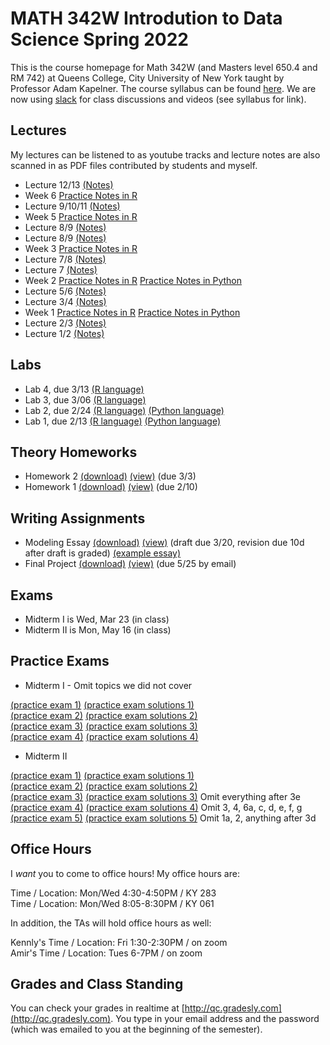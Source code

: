# MATH 342W Introdution to Data Science Spring 2022

This is the course homepage for Math 342W (and Masters level 650.4 and RM 742) at Queens College, City University of New York taught by Professor Adam Kapelner. The course syllabus can be found [here](https://github.com/kapelner/QC_Math_342W_Spring_2022/blob/master/syllabus/syllabus.pdf). We are now using [slack](https://slack.com/) for class discussions and videos (see syllabus for link).

## Lectures

My lectures can be listened to as youtube tracks and lecture notes are also scanned in as PDF files contributed by students and myself.

<!--
* Lecture 25 video from last year's meeting on slack
  - [Practice Notes](https://github.com/kapelner/QC_Math_342W_Spring_2022/blob/master/practice_lectures/lec25.Rmd)
  - Theory Notes [(Prof)](https://github.com/kapelner/QC_Math_342W_Spring_2022/blob/master/lectures/lec25kap.pdf)
* Lecture 24 video from last year's meeting on slack
  - [Practice Notes](https://github.com/kapelner/QC_Math_342W_Spring_2022/blob/master/practice_lectures/lec24.Rmd)
  - Theory Notes [(Prof)](https://github.com/kapelner/QC_Math_342W_Spring_2022/blob/master/lectures/lec24kap.pdf)
* Lecture 23 video from last year's meeting on slack
  - [Practice Notes](https://github.com/kapelner/QC_Math_342W_Spring_2022/blob/master/practice_lectures/lec23.Rmd)
  - Theory Notes [(Prof)](https://github.com/kapelner/QC_Math_342W_Spring_2022/blob/master/lectures/lec23kap.pdf)
* Lecture 22 video from last year's meeting on slack
  - [Practice Notes](https://github.com/kapelner/QC_Math_342W_Spring_2022/blob/master/practice_lectures/lec22.Rmd)
  - Theory Notes [(Prof)](https://github.com/kapelner/QC_Math_342W_Spring_2022/blob/master/lectures/lec22kap.pdf)
* Lecture 21 video from last year's meeting on slack
  - [Practice Notes](https://github.com/kapelner/QC_Math_342W_Spring_2022/blob/master/practice_lectures/lec21.Rmd)
  - Theory Notes [(Prof)](https://github.com/kapelner/QC_Math_342W_Spring_2022/blob/master/lectures/lec21kap.pdf)
* Lecture 20 video from last year's meeting on slack
  - [Practice Notes](https://github.com/kapelner/QC_Math_342W_Spring_2022/blob/master/practice_lectures/lec20.Rmd)
  - Theory Notes [(Prof)](https://github.com/kapelner/QC_Math_342W_Spring_2022/blob/master/lectures/lec20kap.pdf)
* Lecture 19 video from last year's meeting on slack
  - [Practice Notes](https://github.com/kapelner/QC_Math_342W_Spring_2022/blob/master/practice_lectures/lec19.Rmd)
  - Theory Notes [(Prof)](https://github.com/kapelner/QC_Math_342W_Spring_2022/blob/master/lectures/lec19kap.pdf) [(Kennly Weerasinghe)](https://github.com/wskennly/QC_Math_342W_Spring_2022/blob/master/lectures/lec19weerasinghe.pdf)
* Lecture 18 video from last year's meeting on slack
  - [Practice Notes](https://github.com/kapelner/QC_Math_342W_Spring_2022/blob/master/practice_lectures/lec18.Rmd)
* Lecture 17 video from last year's meeting on slack
  - [Practice Notes](https://github.com/kapelner/QC_Math_342W_Spring_2022/blob/master/practice_lectures/lec17.Rmd)
  - Theory Notes [(Prof)](https://github.com/kapelner/QC_Math_342W_Spring_2022/blob/master/lectures/lec17kap.pdf) [(Kennly Weerasinghe)](https://github.com/wskennly/QC_Math_342W_Spring_2022/blob/master/lectures/lec17weerasinghe.pdf)
* Lecture 16 video from last year's meeting on slack
  - [Practice Notes](https://github.com/kapelner/QC_Math_342W_Spring_2022/blob/master/practice_lectures/lec16.Rmd)
  - Theory Notes [(Prof)](https://github.com/kapelner/QC_Math_342W_Spring_2022/blob/master/lectures/lec16kap.pdf) [(Kennly Weerasinghe)](https://github.com/wskennly/QC_Math_342W_Spring_2022/blob/master/lectures/lec16weerasinghe.pdf)
* Review 1 video from last year's meeting on slack [(Prof)](https://github.com/kapelner/QC_Math_342W_Spring_2022/blob/master/lectures/review1.pdf)
* Lecture 15 video from last year's meeting on slack
  - [Practice Notes](https://github.com/kapelner/QC_Math_342W_Spring_2022/blob/master/practice_lectures/lec15.Rmd)
* Lecture 14 video from last year's meeting on slack
  - [Practice Notes](https://github.com/kapelner/QC_Math_342W_Spring_2022/blob/master/practice_lectures/lec14.Rmd)
  - Theory Notes [(Prof)](https://github.com/kapelner/QC_Math_342W_Spring_2022/blob/master/lectures/lec14kap.pdf) [(Enoch Kim)](https://github.com/derpnoch/QC_Math_342W_Spring_2022/blob/master/lectures/lec14kim.pdf) [(Kennly Weerasinghe)](https://github.com/wskennly/QC_Math_342W_Spring_2022/blob/master/lectures/lec14weerasinghe.pdf) [(Brendan Gubbins)](https://github.com/brendangubbins/QC_Math_342W_Spring_2022/blob/master/lectures/lec14gubbins.pdf)
* Lecture 13 video from last year's meeting on slack
  - [Practice Notes](https://github.com/kapelner/QC_Math_342W_Spring_2022/blob/master/practice_lectures/lec13.Rmd)
  - Theory Notes [(Prof)](https://github.com/kapelner/QC_Math_342W_Spring_2022/blob/master/lectures/lec13kap.pdf) [(Enoch Kim)](https://github.com/derpnoch/QC_Math_342W_Spring_2022/blob/master/lectures/lec13kim.pdf) [(Brendan Gubbins)](https://github.com/brendangubbins/QC_Math_342W_Spring_2022/blob/master/lectures/lec13gubbins.pdf) [(Kennly Weerasinghe)](https://github.com/wskennly/QC_Math_342W_Spring_2022/blob/master/lectures/lec13weerasinghe.pdf)
* Lecture 12 video from last year's meeting on slack
  - [Practice Notes](https://github.com/kapelner/QC_Math_342W_Spring_2022/blob/master/practice_lectures/lec12.Rmd)
  - Theory Notes [(Prof)](https://github.com/kapelner/QC_Math_342W_Spring_2022/blob/master/lectures/lec12kap.pdf) [(Enoch Kim)](https://github.com/derpnoch/QC_Math_342W_Spring_2022/blob/master/lectures/lec12kim.pdf) [(Brendan Gubbins)](https://github.com/brendangubbins/QC_Math_342W_Spring_2022/blob/master/lectures/lec12gubbins.pdf)
* Lecture 11 video from last year's meeting on slack
  - [Practice Notes](https://github.com/kapelner/QC_Math_342W_Spring_2022/blob/master/practice_lectures/lec11.Rmd)
  - Theory Notes [(Prof)](https://github.com/kapelner/QC_Math_342W_Spring_2022/blob/master/lectures/lec11kap.pdf) [(Enoch Kim)](https://github.com/derpnoch/QC_Math_342W_Spring_2022/blob/master/lectures/lec11kim.pdf) [(Brendan Gubbins)](https://github.com/brendangubbins/QC_Math_342W_Spring_2022/blob/master/lectures/lec11gubbins.pdf) [(Alexis Montes)](https://github.com/AlexNYC25/QC_Math_342W_Spring_2022/blob/master/lectures/lec11montes.pdf)
* Lecture 10 video from last year's meeting on slack
  - [Practice Notes](https://github.com/kapelner/QC_Math_342W_Spring_2022/blob/master/practice_lectures/lec10.Rmd)
  - Theory Notes [(Prof)](https://github.com/kapelner/QC_Math_342W_Spring_2022/blob/master/lectures/lec10kap.pdf) [(Enoch Kim)](https://github.com/derpnoch/QC_Math_342W_Spring_2022/blob/master/lectures/lec10kim.pdf) [(Kennly Weerasinghe)](https://github.com/wskennly/QC_Math_342W_Spring_2022/blob/master/lectures/lec10weerasinghe.pdf) [(Brendan Gubbins)](https://github.com/brendangubbins/QC_Math_342W_Spring_2022/blob/master/lectures/lec10gubbins.pdf) [(Alexis Montes)](https://github.com/AlexNYC25/QC_Math_342W_Spring_2022/blob/master/lectures/lec10montes.pdf)
* Lecture 9 video from last year's meeting on slack
  - [Practice Notes](https://github.com/kapelner/QC_Math_342W_Spring_2022/blob/master/practice_lectures/lec09.Rmd) 
  - Theory Notes [(Prof)](https://github.com/kapelner/QC_Math_342W_Spring_2022/blob/master/lectures/lec09kap.pdf) [(Brendan Gubbins)](https://github.com/brendangubbins/QC_Math_342W_Spring_2022/blob/master/lectures/lec09gubbins.pdf) [(Enoch Kim)](https://github.com/derpnoch/QC_Math_342W_Spring_2022/blob/master/lectures/lec09kim.pdf) [(Kennly Weerasinghe)](https://github.com/wskennly/QC_Math_342W_Spring_2022/blob/master/lectures/lec09weerasinghe.pdf)
* Lecture 8 video from last year's meeting on slack
  - [Practice Notes](https://github.com/kapelner/QC_Math_342W_Spring_2022/blob/master/practice_lectures/lec08.Rmd) 
  - Theory Notes [(Prof)](https://github.com/kapelner/QC_Math_342W_Spring_2022/blob/master/lectures/lec08kap.pdf) [(Enoch Kim)](https://github.com/derpnoch/QC_Math_342W_Spring_2022/blob/master/lectures/lec08kim.pdf) [(Brendan Gubbins)](https://github.com/brendangubbins/QC_Math_342W_Spring_2022/blob/master/lectures/lec08gubbins.pdf) [(Kennly Weerasinghe)](https://github.com/wskennly/QC_Math_342W_Spring_2022/blob/master/lectures/lec08weerasinghe.pdf)
* Lecture 7 video from last year's meeting on slack
  - [Practice Notes](https://github.com/kapelner/QC_Math_342W_Spring_2022/blob/master/practice_lectures/lec07.Rmd) 
  - Theory Notes [(Prof)](https://github.com/kapelner/QC_Math_342W_Spring_2022/blob/master/lectures/lec07kap.pdf) [(Brendan Gubbins)](https://github.com/brendangubbins/QC_Math_342W_Spring_2022/blob/master/lectures/lec07gubbins.pdf) [(Enoch Kim)](https://github.com/derpnoch/QC_Math_342W_Spring_2022/blob/master/lectures/lec07kim.pdf) [(Alexis Montes)](https://github.com/AlexNYC25/QC_Math_342W_Spring_2022/blob/master/lectures/lec07montes.pdf) [(Kennly Weerasinghe)](https://github.com/wskennly/QC_Math_342W_Spring_2022/blob/master/lectures/lec07weerasinghe.pdf)
* Lecture 6 video from last year's meeting on slack
  - [Practice Notes](https://github.com/kapelner/QC_Math_342W_Spring_2022/blob/master/practice_lectures/lec06.Rmd) 
  - Theory Notes [(Prof)](https://github.com/kapelner/QC_Math_342W_Spring_2022/blob/master/lectures/lec06kap.pdf) [(Enoch Kim)](https://github.com/derpnoch/QC_Math_342W_Spring_2022/blob/master/lectures/lec06kim.pdf) [(Brendan Gubbins)](https://github.com/brendangubbins/QC_Math_342W_Spring_2022/blob/master/lectures/lec06gubbins.pdf) [(Kennly Weerasinghe)](https://github.com/wskennly/QC_Math_342W_Spring_2022/blob/master/lectures/lec06weerasinghe.pdf) [(Alexis Montes)](https://github.com/AlexNYC25/QC_Math_342W_Spring_2022/blob/master/lectures/lec06montes.pdf)
* Lecture 5 video from last year's meeting on slack
  - [Practice Notes](https://github.com/kapelner/QC_Math_342W_Spring_2022/blob/master/practice_lectures/lec05.Rmd)
  - Theory Notes [(Prof)](https://github.com/kapelner/QC_Math_342W_Spring_2022/blob/master/lectures/lec05kap.pdf) [(Enoch Kim)](https://github.com/derpnoch/QC_Math_342W_Spring_2022/blob/master/lectures/lec05kim.pdf) [(Brendan Gubbins)](https://github.com/brendangubbins/QC_Math_342W_Spring_2022/blob/master/lectures/lec05gubbins.pdf) [(Alexis Montes)](https://github.com/AlexNYC25/QC_Math_342W_Spring_2022/blob/master/lectures/lec05montes.pdf) [(Kennly Weerasinghe)](https://github.com/wskennly/QC_Math_342W_Spring_2022/blob/master/lectures/lec05weerasinghe.pdf)
* Lecture 4 video from last year's meeting on slack
  - [Practice Notes](https://github.com/kapelner/QC_Math_342W_Spring_2022/blob/master/practice_lectures/lec04.Rmd)
  - Theory Notes [(Prof)](https://github.com/kapelner/QC_Math_342W_Spring_2022/blob/master/lectures/lec04kap.pdf) [(Hanlin Wang)](https://github.com/Hanlin-Wang/QC_Math_342W_Spring_2022/blob/master/lectures/lec04wang.pdf) [(Enoch Kim)](https://github.com/derpnoch/QC_Math_342W_Spring_2022/blob/master/lectures/lec04kim.pdf) [(Brendan Gubbins)](https://github.com/brendangubbins/QC_Math_342W_Spring_2022/blob/master/lectures/lec04gubbins.pdf) [(Alexis Montes)](https://github.com/AlexNYC25/QC_Math_342W_Spring_2022/blob/master/lectures/lec04montes.pdf)
* Lecture 3 video from last year's meeting on slack
  - [Practice Notes](https://github.com/kapelner/QC_Math_342W_Spring_2022/blob/master/practice_lectures/lec03.Rmd)
* Lecture 2 video from last year's meeting on slack
  - Theory Notes [(Prof)](https://github.com/kapelner/QC_Math_342W_Spring_2022/blob/master/lectures/lec02kap.pdf) [(Elizabeth McHugh)](https://github.com/ejmchugh/QC_Math_342W_Spring_2022/blob/master/lectures/lec02mchugh.pdf) [(Brendan Gubbins)](https://github.com/brendangubbins/QC_Math_342W_Spring_2022/blob/master/lectures/lec02gubbins.pdf) [(Hanlin Wang)](https://github.com/Hanlin-Wang/QC_Math_342W_Spring_2022/blob/master/lectures/lec02wang.pdf) [(Alexis Montes)](https://github.com/AlexNYC25/QC_Math_342W_Spring_2022/blob/master/lectures/lec02montes.pdf) [(Enoch Kim)](https://github.com/derpnoch/QC_Math_342W_Spring_2022/blob/master/lectures/lec02kim.pdf)-->

* Lecture 12/13 [(Notes)](https://github.com/kapelner/QC_Math_342W_Spring_2021/blob/master/lectures/lec11kap.pdf)
* Week 6 [Practice Notes in R](https://github.com/kapelner/QC_Math_342W_Spring_2022/blob/master/practice_lectures/week06.Rmd) 
* Lecture 9/10/11 [(Notes)](https://github.com/kapelner/QC_Math_342W_Spring_2021/blob/master/lectures/lec10kap.pdf)
* Week 5 [Practice Notes in R](https://github.com/kapelner/QC_Math_342W_Spring_2022/blob/master/practice_lectures/week05.Rmd) 
* Lecture 8/9 [(Notes)](https://github.com/kapelner/QC_Math_342W_Spring_2021/blob/master/lectures/lec09kap.pdf)
* Lecture 8/9 [(Notes)](https://github.com/kapelner/QC_Math_342W_Spring_2021/blob/master/lectures/lec08kap.pdf)
* Week 3 [Practice Notes in R](https://github.com/kapelner/QC_Math_342W_Spring_2022/blob/master/practice_lectures/week03.Rmd) 
* Lecture 7/8 [(Notes)](https://github.com/kapelner/QC_Math_342W_Spring_2021/blob/master/lectures/lec07kap.pdf)
* Lecture 7 [(Notes)](https://github.com/kapelner/QC_Math_342W_Spring_2021/blob/master/lectures/lec06kap.pdf)
* Week 2 [Practice Notes in R](https://github.com/kapelner/QC_Math_342W_Spring_2022/blob/master/practice_lectures/week02.Rmd) [Practice Notes in Python](https://github.com/sfnxboy/342-2022-Python-Practice-lectures/blob/main/Practice%20Notes/4%20-%20Python%20Practice%20Lecture%204%20MATH%20342W%20Queens%20College%20-%20More%20Data%20Structures%2C%20Pandas%20and%20Functions.ipynb)
* Lecture 5/6 [(Notes)](https://github.com/kapelner/QC_Math_342W_Spring_2021/blob/master/lectures/lec05kap.pdf)
* Lecture 3/4 [(Notes)](https://github.com/kapelner/QC_Math_342W_Spring_2021/blob/master/lectures/lec04kap.pdf)
* Week 1 [Practice Notes in R](https://github.com/kapelner/QC_Math_342W_Spring_2022/blob/master/practice_lectures/week01.Rmd) [Practice Notes in Python](https://github.com/sfnxboy/342-2022-Python-Practice-lectures/blob/main/Practice%20Notes/3%20-%20Python%20Practice%20Lecture%203%20MATH%20342W%20Queens%20College%20-%20The%20Basics.ipynb)
* Lecture 2/3 [(Notes)](https://github.com/kapelner/QC_Math_342W_Spring_2021/blob/master/lectures/lec02kap.pdf)
* Lecture 1/2 [(Notes)](https://github.com/kapelner/QC_Math_342W_Spring_2021/blob/master/lectures/lec01kap.pdf)


## Labs

<!--
* [(Lab 10, *not* due)](https://github.com/kapelner/QC_Math_342W_Spring_2022/blob/master/labs/lab10.Rmd)
* [(Lab 9, due 5/10)](https://github.com/kapelner/QC_Math_342W_Spring_2022/blob/master/labs/lab09.Rmd)
* [(Lab 8, due 4/29)](https://github.com/kapelner/QC_Math_342W_Spring_2022/blob/master/labs/lab08.Rmd)
* [(Lab 7, due 4/22)](https://github.com/kapelner/QC_Math_342W_Spring_2022/blob/master/labs/lab07.Rmd)
* [(Lab 6, due 4/15)](https://github.com/kapelner/QC_Math_342W_Spring_2022/blob/master/labs/lab06.Rmd)
* [(Midterm I Review Lab, *not* due)](https://github.com/kapelner/QC_Math_342W_Spring_2022/blob/master/labs/midterm1review.Rmd)
* [(Lab 5, due 3/18)](https://github.com/kapelner/QC_Math_342W_Spring_2022/blob/master/labs/lab05.Rmd)-->
* Lab 4, due 3/13 [(R language)](https://github.com/kapelner/QC_Math_342W_Spring_2022/blob/master/labs/lab04.Rmd)
* Lab 3, due 3/06 [(R language)](https://github.com/kapelner/QC_Math_342W_Spring_2022/blob/master/labs/lab03.Rmd)
* Lab 2, due 2/24 [(R language)](https://github.com/kapelner/QC_Math_342W_Spring_2022/blob/master/labs/lab02.Rmd) [(Python language)](https://github.com/sfnxboy/342-2022-Python-Practice-lectures/blob/main/Labs/Lab%202%20-%20Python%20Lab.ipynb)
* Lab 1, due 2/13 [(R language)](https://github.com/kapelner/QC_Math_342W_Spring_2022/blob/master/labs/lab01.Rmd) [(Python language)](https://github.com/sfnxboy/342-2022-Python-Practice-lectures/blob/main/Labs/Lab%201%20-%20Python%20Lab.ipynb)

## Theory Homeworks

<!--
* Homework 5 [(download)](https://github.com/kapelner/QC_Math_342W_Spring_2022/blob/master/homeworks/hw05/hw05t.pdf?raw=true) [(view)](https://github.com/kapelner/QC_Math_342W_Spring_2022/blob/master/homeworks/hw05/hw05t.pdf) (*not* due)
* Homework 4 [(download)](https://github.com/kapelner/QC_Math_342W_Spring_2022/blob/master/homeworks/hw04/hw04t.pdf?raw=true) [(view)](https://github.com/kapelner/QC_Math_342W_Spring_2022/blob/master/homeworks/hw04/hw04t.pdf) (*not* due)
* Homework 3 [(download)](https://github.com/kapelner/QC_Math_342W_Spring_2022/blob/master/homeworks/hw03/hw03t.pdf?raw=true) [(view)](https://github.com/kapelner/QC_Math_342W_Spring_2022/blob/master/homeworks/hw03/hw03t.pdf) (due 4/7)-->
* Homework 2 [(download)](https://github.com/kapelner/QC_Math_342W_Spring_2022/blob/master/homeworks/hw02/hw02t.pdf?raw=true) [(view)](https://github.com/kapelner/QC_Math_342W_Spring_2022/blob/master/homeworks/hw02/hw02t.pdf) (due 3/3)
* Homework 1 [(download)](https://github.com/kapelner/QC_Math_342W_Spring_2022/blob/master/homeworks/hw01/hw01t.pdf?raw=true) [(view)](https://github.com/kapelner/QC_Math_342W_Spring_2022/blob/master/homeworks/hw01/hw01t.pdf) (due 2/10)

## Writing Assignments

* Modeling Essay [(download)](https://github.com/kapelner/QC_Math_342W_Spring_2022/blob/master/writing_assignments/modeling_essay_revised.pdf?raw=true) [(view)](https://github.com/kapelner/QC_Math_342W_Spring_2022/blob/master/writing_assignments/modeling_essay_revised.pdf) (draft due 3/20, revision due 10d after draft is graded) [(example essay)](https://github.com/kapelner/QC_Math_342W_Spring_2022/blob/master/writing_assignments/modeling_essay_example.pdf)
* Final Project [(download)](https://github.com/kapelner/QC_Math_342W_Spring_2022/blob/master/writing_assignments/final_project.pdf?raw=true) [(view)](https://github.com/kapelner/QC_Math_342W_Spring_2022/blob/master/writing_assignments/final_project.pdf) (due 5/25 by email)

## Exams

* Midterm I is Wed, Mar 23 (in class) 
* Midterm II is Mon, May 16 (in class) 


## Practice Exams

* Midterm I - Omit topics we did not cover

[(practice exam 1)](https://github.com/kapelner/QC_Math_342W_Spring_2021/blob/master/exams/midterm1/midterm1.pdf) [(practice exam solutions 1)](https://github.com/kapelner/QC_Math_342W_Spring_2021/blob/master/exams/midterm1/midterm1_solutions.pdf)\
[(practice exam 2)](https://github.com/kapelner/QC_Math_390.4_Spring_2020/blob/master/exams/midterm1/midterm1.pdf) [(practice exam solutions 2)](https://github.com/kapelner/QC_Math_390.4_Spring_2020/blob/master/exams/midterm1/midterm1_solutions.pdf)\
[(practice exam 3)](https://github.com/kapelner/QC_Math_390.4_Spring_2019/blob/master/exams/midterm1/midterm1.pdf) [(practice exam solutions 3)](https://github.com/kapelner/QC_Math_390.4_Spring_2019/blob/master/exams/midterm1/midterm1_solutions.pdf)\
[(practice exam 4)](https://github.com/kapelner/QC_Math_390.4_Spring_2018/blob/master/exams/midterm1/midterm1.pdf) [(practice exam solutions 4)](https://github.com/kapelner/QC_Math_390.4_Spring_2018/blob/master/exams/midterm1/midterm1_solutions.pdf)

* Midterm II

[(practice exam 1)](https://github.com/kapelner/QC_Math_342W_Spring_2021/blob/master/exams/midterm2/midterm2.pdf) [(practice exam solutions 1)](https://github.com/kapelner/QC_Math_342W_Spring_2021/blob/master/exams/midterm2/midterm2_solutions.pdf)\
[(practice exam 2)](https://github.com/kapelner/QC_Math_390.4_Spring_2020/blob/master/exams/midterm2/midterm2.pdf) [(practice exam solutions 2)](https://github.com/kapelner/QC_Math_390.4_Spring_2020/blob/master/exams/midterm2/midterm2_solutions.pdf)\
[(practice exam 3)](https://github.com/kapelner/QC_Math_390.4_Spring_2019/blob/master/exams/midterm2/midterm2.pdf) [(practice exam solutions 3)](https://github.com/kapelner/QC_Math_390.4_Spring_2019/blob/master/exams/midterm2/midterm2_solutions.pdf) Omit everything after 3e\
[(practice exam 4)](https://github.com/kapelner/QC_Math_390.4_Spring_2018/blob/master/exams/midterm2/midterm2.pdf) [(practice exam solutions 4)](https://github.com/kapelner/QC_Math_390.4_Spring_2018/blob/master/exams/midterm2/midterm2_solutions.pdf) Omit 3, 4, 6a, c, d, e, f, g\
[(practice exam 5)](https://github.com/kapelner/QC_Math_390.4_Spring_2018/blob/master/exams/final/final.pdf) [(practice exam solutions 5)](https://github.com/kapelner/QC_Math_390.4_Spring_2018/blob/master/exams/final/final_solutions.pdf) Omit 1a, 2, anything after 3d

## Office Hours

I *want* you to come to office hours! My office hours are:

Time / Location: Mon/Wed 4:30-4:50PM / KY 283\
Time / Location: Mon/Wed 8:05-8:30PM / KY 061

In addition, the TAs will hold office hours as well:

Kennly's Time / Location: Fri 1:30-2:30PM / on zoom\
Amir's Time / Location: Tues 6-7PM / on zoom

## Grades and Class Standing

You can check your grades in realtime at [http://qc.gradesly.com](http://qc.gradesly.com). You type in your email address and the password (which was emailed to you at the beginning of the semester).
